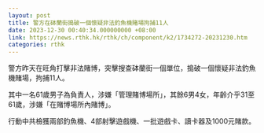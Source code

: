 ```yaml
---
layout: post
title: 警方在砵蘭街搗破一個懷疑非法釣魚機賭場拘捕11人
date: 2023-12-30 00:40:34.000000000 +08:00
link: https://news.rthk.hk/rthk/ch/component/k2/1734272-20231230.htm
categories: rthk
---
```


警方昨天在旺角打擊非法賭博，突擊搜查砵蘭街一個單位，搗破一個懷疑非法釣魚機賭場，拘捕11人。

其中一名61歲男子為負責人，涉嫌「管理賭博場所」，其餘6男4女，年齡介乎31至61歲，涉嫌「在賭博場所內賭博」。

行動中共檢獲兩部釣魚機、4部射擊遊戲機、一批遊戲卡、讀卡器及1000元賭款。

